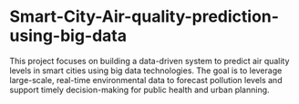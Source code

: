 # Smart-City-Air-quality-prediction-using-big-data
This project focuses on building a data-driven system to predict air quality levels in smart cities using big data technologies. The goal is to leverage large-scale, real-time environmental data to forecast pollution levels and support timely decision-making for public health and urban planning.
